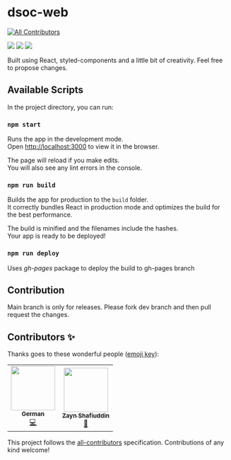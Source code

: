 # dsoc-web
<!-- ALL-CONTRIBUTORS-BADGE:START - Do not remove or modify this section -->
[![All Contributors](https://img.shields.io/badge/all_contributors-1-orange.svg?style=flat-square)](#contributors-)
<!-- ALL-CONTRIBUTORS-BADGE:END -->

![](https://img.shields.io/discord/888180583316983829)
![](https://img.shields.io/badge/stage-alpha-blue)
![](https://img.shields.io/maintenance/yes/2021)

Built using React, styled-components and a little bit of creativity.
Feel free to propose changes.

## Available Scripts

In the project directory, you can run:

### `npm start`

Runs the app in the development mode.\
Open [http://localhost:3000](http://localhost:3000) to view it in the browser.

The page will reload if you make edits.\
You will also see any lint errors in the console.


### `npm run build`

Builds the app for production to the `build` folder.\
It correctly bundles React in production mode and optimizes the build for the best performance.

The build is minified and the filenames include the hashes.\
Your app is ready to be deployed!


### `npm run deploy`

Uses *gh-pages* package to deploy the build to gh-pages branch

## Contribution

Main branch is only for releases. Please fork dev branch and then pull request the changes.

## Contributors ✨

Thanks goes to these wonderful people ([emoji key](https://allcontributors.org/docs/en/emoji-key)):

<!-- ALL-CONTRIBUTORS-LIST:START - Do not remove or modify this section -->
<!-- prettier-ignore-start -->
<!-- markdownlint-disable -->
<table>
  <tr>
    <td align="center"><a href="https://github.com/SkymanOne"><img src="https://avatars.githubusercontent.com/u/17993104?v=4?s=100" width="100px;" alt=""/><br /><sub><b>German</b></sub></a><br /><a href="https://github.com/soton-dsoc/soton-dsoc.github.io/commits?author=SkymanOne" title="Code">💻</a></td>
    <td align="center"><a href="https://zayn.world"><img src="https://avatars.githubusercontent.com/u/27734099?v=4?s=100" width="100px;" alt=""/><br /><sub><b>Zayn Shafiuddin</b></sub></a><br /><a href="#design-Cwayon" title="Design">🎨</a></td>
  </tr>
</table>

<!-- markdownlint-restore -->
<!-- prettier-ignore-end -->

<!-- ALL-CONTRIBUTORS-LIST:END -->

This project follows the [all-contributors](https://github.com/all-contributors/all-contributors) specification. Contributions of any kind welcome!
